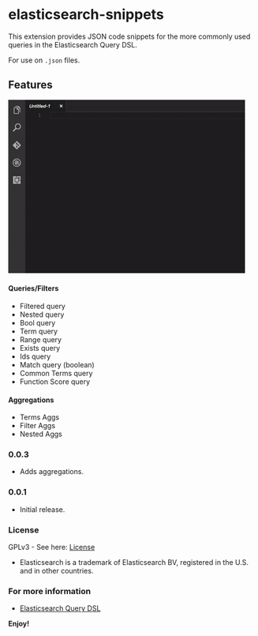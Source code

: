 # elasticsearch-snippets

This extension provides JSON code snippets for the more commonly used queries in the Elasticsearch Query DSL.

For use on `.json` files. 

## Features

![in action](https://raw.githubusercontent.com/andricDu/elasticsearch-snippets/master/images/action.gif)

#### Queries/Filters
* Filtered query
* Nested query
* Bool query
* Term query
* Range query
* Exists query
* Ids query
* Match query (boolean)
* Common Terms query
* Function Score query

#### Aggregations
* Terms Aggs
* Filter Aggs
* Nested Aggs


### 0.0.3

 - Adds aggregations.

### 0.0.1

 - Initial release.

### License

GPLv3 - See here: [License](https://github.com/andricDu/elasticsearch-snippets/blob/master/LICENSE.md)

* Elasticsearch is a trademark of Elasticsearch BV, registered in the U.S. and in other countries.

### For more information

* [Elasticsearch Query DSL](https://www.elastic.co/guide/en/elasticsearch/reference/current/query-dsl.html)

**Enjoy!**